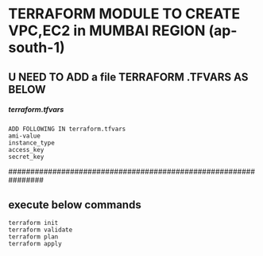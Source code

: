 

# TERRAFORM MODULE TO CREATE VPC,EC2 in MUMBAI REGION (ap-south-1) #
## U NEED TO ADD a file TERRAFORM .TFVARS AS BELOW
#####         terraform.tfvars
    ADD FOLLOWING IN terraform.tfvars
    ami-value
    instance_type
    access_key
    secret_key    

################################################################
##  execute below commands

    terraform init
    terraform validate
    terraform plan
    terraform apply
